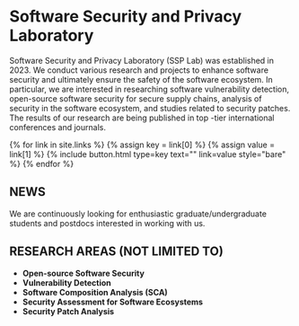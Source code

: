 ---
---

# Software Security and Privacy Laboratory

Software Security and Privacy Laboratory (SSP Lab) was established in 2023. We conduct various research and projects to enhance software security and ultimately ensure the safety of the software ecosystem. In particular, we are interested in researching software vulnerability detection, open-source software security for secure supply chains, analysis of security in the software ecosystem, and studies related to security patches. The results of our research are being published in top -tier international conferences and journals.

{% for link in site.links %}
    {% assign key = link[0] %}
    {% assign value = link[1] %}
    {% include button.html type=key text="" link=value style="bare" %}
{% endfor %}

## NEWS

We are continuously looking for enthusiastic graduate/undergraduate students and postdocs interested in working with us.

## RESEARCH AREAS (NOT LIMITED TO)

* **Open-source Software Security**
* **Vulnerability Detection**
* **Software Composition Analysis (SCA)**
* **Security Assessment for Software Ecosystems**
* **Security Patch Analysis**


